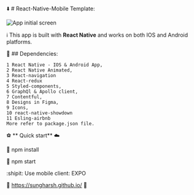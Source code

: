:arrow_down: # React-Native-Mobile Template:

![App initial screen](https://p50.f0.n0.cdn.getcloudapp.com/items/p9uPJo5B/screen.PNG?v=23fe928fb49a760e31bf1d9b32e0ba76)

:information_source: This app is built with **React Native** and works on both IOS and Android platforms.

:file_folder: ## Dependencies:

```
1 React Native - IOS & Android App,
2 React Native Animated,
3 React-navigation
4 React-redux
5 Styled-components,
6 GraphQl & Apollo client,
7 Contentful,
8 Designs in Figma,
9 Icons,
10 react-native-showdown
11 Esling-airbnb
More refer to package.json file.

```

:soccer: ** Quick start** :cloud:

:ship: npm install

:rocket: npm start

:shipit: Use mobile client: EXPO

:link: https://sungharsh.github.io/ :link:
